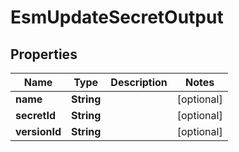 

# EsmUpdateSecretOutput


## Properties

| Name | Type | Description | Notes |
|------------ | ------------- | ------------- | -------------|
|**name** | **String** |  |  [optional] |
|**secretId** | **String** |  |  [optional] |
|**versionId** | **String** |  |  [optional] |



